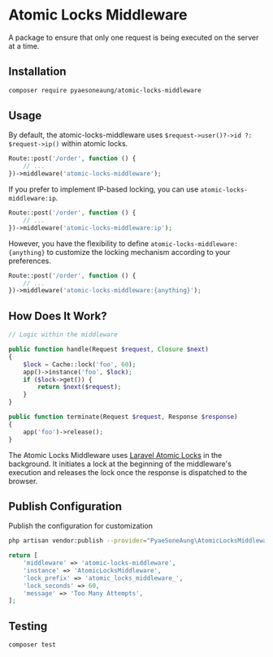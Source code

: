 # Atomic Locks Middleware

A package to ensure that only one request is being executed on the server at a time.

## Installation

```bash
composer require pyaesoneaung/atomic-locks-middleware
```

## Usage

By default, the atomic-locks-middleware uses `$request->user()?->id ?: $request->ip()` within atomic locks.

```php
Route::post('/order', function () {
    // ...
})->middleware('atomic-locks-middleware');
```

If you prefer to implement IP-based locking, you can use `atomic-locks-middleware:ip`.

```php
Route::post('/order', function () {
    // ...
})->middleware('atomic-locks-middleware:ip');
```

However, you have the flexibility to define `atomic-locks-middleware:{anything}` to customize the locking mechanism according to your preferences.

```php
Route::post('/order', function () {
    // ...
})->middleware('atomic-locks-middleware:{anything}');
```

## How Does It Work?

```php
// Logic within the middleware

public function handle(Request $request, Closure $next)
{
    $lock = Cache::lock('foo', 60);
    app()->instance('foo', $lock);
    if ($lock->get()) {
        return $next($request);
    }
}

public function terminate(Request $request, Response $response)
{
    app('foo')->release();
}
```

The Atomic Locks Middleware uses [Laravel Atomic Locks](https://laravel.com/docs/10.x/cache#atomic-locks) in the background. It initiates a lock at the beginning of the middleware's execution and releases the lock once the response is dispatched to the browser.

## Publish Configuration

Publish the configuration for customization

```bash
php artisan vendor:publish --provider="PyaeSoneAung\AtomicLocksMiddleware\AtomicLocksMiddlewareServiceProvider"
```

```php
return [
    'middleware' => 'atomic-locks-middleware',
    'instance' => 'AtomicLocksMiddleware',
    'lock_prefix' => 'atomic_locks_middleware_',
    'lock_seconds' => 60,
    'message' => 'Too Many Attempts',
];
```

## Testing

```php
composer test
```
